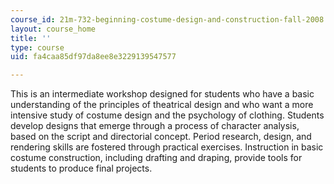 ```yaml
---
course_id: 21m-732-beginning-costume-design-and-construction-fall-2008
layout: course_home
title: ''
type: course
uid: fa4caa85df97da8ee8e3229139547577

---
```

This is an intermediate workshop designed for students who have a basic understanding of the principles of theatrical design and who want a more intensive study of costume design and the psychology of clothing. Students develop designs that emerge through a process of character analysis, based on the script and directorial concept. Period research, design, and rendering skills are fostered through practical exercises. Instruction in basic costume construction, including drafting and draping, provide tools for students to produce final projects.

